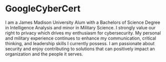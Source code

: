 # GoogleCyberCert
I am a James Madison University Alum with a Bachelors of Science Degree in Intelligence Analysis and minor in Military Science. I strongly value our right to privacy which drives my enthusiasm for cybersecurity. My personal and military experience continues to enhance my communication, critical thinking, and leadership skills I currently possess. I am passionate about security and enjoy contributing to solutions that can positively impact an organization and the people it serves.
